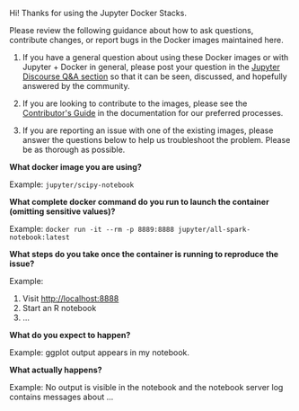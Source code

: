 <!-- markdownlint-disable MD041 -->

Hi! Thanks for using the Jupyter Docker Stacks.

Please review the following guidance about how to ask questions, contribute changes, or report bugs in the Docker images maintained here.

1. If you have a general question about using these Docker images or with Jupyter + Docker in general, please post your question in the [Jupyter Discourse Q&A section](https://discourse.jupyter.org/c/questions) so that it can be seen, discussed, and hopefully answered by the community.

2. If you are looking to contribute to the images, please see the [Contributor's Guide](http://jupyter-docker-stacks.readthedocs.io/en/latest/#) in the documentation for our preferred processes.

3. If you are reporting an issue with one of the existing images, please answer the questions below to help us troubleshoot the problem. Please be as thorough as possible.

**What docker image you are using?**

Example: `jupyter/scipy-notebook`

**What complete docker command do you run to launch the container (omitting sensitive values)?**

Example: `docker run -it --rm -p 8889:8888 jupyter/all-spark-notebook:latest`

**What steps do you take once the container is running to reproduce the issue?**

Example:

1. Visit <http://localhost:8888>
2. Start an R notebook
3. ...

**What do you expect to happen?**

Example: ggplot output appears in my notebook.

**What actually happens?**

Example: No output is visible in the notebook and the notebook server log contains messages about ...
